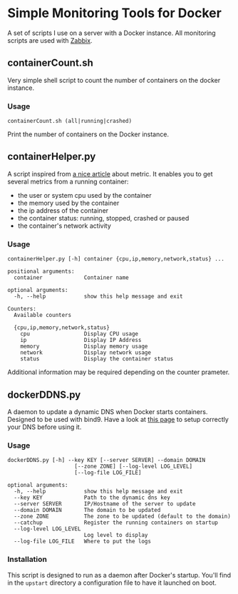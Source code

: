 # Simple Monitoring Tools for Docker

A set of scripts I use on a server with a Docker instance. All monitoring scripts are used with [Zabbix](http://www.zabbix.org).

## containerCount.sh

Very simple shell script to count the number of containers on the docker instance.

### Usage

    containerCount.sh (all|running|crashed)

Print the number of containers on the Docker instance.


## containerHelper.py

A script inspired from [a nice article](http://blog.docker.com/2013/10/gathering-lxc-docker-containers-metrics/) about metric. It enables you to get several metrics from a running container:

- the user or system cpu used by the container
- the memory used by the container
- the ip address of the container
- the container status: running, stopped, crashed or paused
- the container's network activity

### Usage

    containerHelper.py [-h] container {cpu,ip,memory,network,status} ...

    positional arguments:
      container             Container name

    optional arguments:
      -h, --help            show this help message and exit

    Counters:
      Available counters

      {cpu,ip,memory,network,status}
        cpu                 Display CPU usage
        ip                  Display IP Address
        memory              Display memory usage
        network             Display network usage
        status              Display the container status

Additional information may be required depending on the counter prameter.

## dockerDDNS.py

A daemon to update a dynamic DNS when Docker starts containers. Designed to be used with bind9. Have a look at [this page](https://www.erianna.com/nsupdate-dynamic-dns-updates-with-bind9) to setup correctly your DNS before using it.

### Usage

    dockerDDNS.py [-h] --key KEY [--server SERVER] --domain DOMAIN
                         [--zone ZONE] [--log-level LOG_LEVEL]
                         [--log-file LOG_FILE]

    optional arguments:
      -h, --help            show this help message and exit
      --key KEY             Path to the dynamic dns key
      --server SERVER       IP/Hostname of the server to update
      --domain DOMAIN       The domain to be updated
      --zone ZONE           The zone to be updated (default to the domain)
      --catchup             Register the running containers on startup
      --log-level LOG_LEVEL
                            Log level to display
      --log-file LOG_FILE   Where to put the logs

### Installation

This script is designed to run as a daemon after Docker's startup. You'll find in the `upstart` directory a configuration file to have it launched on boot.

